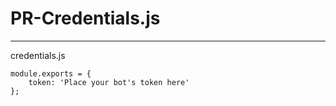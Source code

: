 # PR-Credentials.js
------------------
credentials.js 

```
module.exports = {
    token: 'Place your bot's token here'
};

```